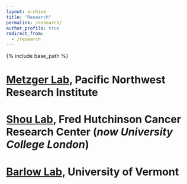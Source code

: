 ```yaml
---
layout: archive
title: "Research"
permalink: /research/
author_profile: true
redirect_from:
  - /research
---
```


{% include base_path %}


[Metzger Lab](https://www.pnri.org/research/labs/metzger-lab/), Pacific Northwest Research Institute
=====

[Shou Lab](https://iris.ucl.ac.uk/iris/browse/profile?upi=WSHOU61), Fred Hutchinson Cancer Research Center
(*now University College London*)
=====

[Barlow Lab](https://www.uvm.edu/cals/asci/barlow-lab), University of Vermont
=====
